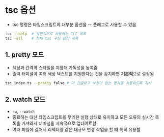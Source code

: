 # tsc 옵션

- tsc 명령은 타입스크립트의 대부분 옵션을 -- 플래그로 사용할 수 있음

```bash
tsc --help  # 일반적으로 사용하는 CLI 목록
tsc -all    # 전체 tsc 구성 옵션 목록
```

## 1. pretty 모드

- 색상과 간격의 스타일을 지정해 가독성을 높여줌
- 출력 터미널이 여러 색상 텍스트를 지원한다는 것을 감지하면 **기본적**으로 설정됨

```bash
tsc index.ts --pretty false # 더 간결하고 색상이 없는 형식을 사용하도록 지시
```

## 2. watch 모드

- `-w`, `--watch`
- 종료하는 대신 타입스크립트를 무기한 실행 상태로 유지하고 모든 오류의 실시간 목록을 가져와서 터미널을 지속적으로 업데이트함
- 여러 파일에 걸쳐서 리팩터링 같은 대규모 변경 작업을 할 때 특히 유용함
